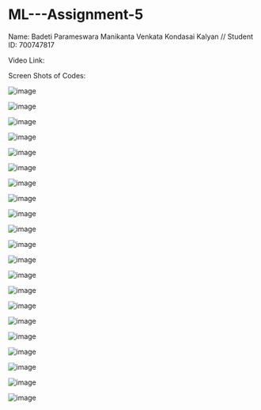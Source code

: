 # ML---Assignment-5

Name: Badeti Parameswara Manikanta Venkata Kondasai Kalyan // Student ID: 700747817

Video Link: 

Screen Shots of Codes:

![image](https://user-images.githubusercontent.com/123040832/231600209-2e190474-b8a5-4c4f-ae70-f1914646fc73.png)

![image](https://user-images.githubusercontent.com/123040832/231600221-0aef4260-b174-402c-af27-80aef66f1795.png)

![image](https://user-images.githubusercontent.com/123040832/231600231-89a09786-248d-4b59-a205-a28fdb504ce5.png)

![image](https://user-images.githubusercontent.com/123040832/231600247-5b18713b-d636-4efd-9e6e-67e99b0707f0.png)

![image](https://user-images.githubusercontent.com/123040832/231600263-26d3c8b9-ad84-40f6-a1e7-c936ea9968fb.png)

![image](https://user-images.githubusercontent.com/123040832/231600277-cd662582-a4a0-4ee8-ab80-bf08bdbe30b1.png)

![image](https://user-images.githubusercontent.com/123040832/231600293-bb1dd64b-f64e-4d31-8de9-2ccba17567f7.png)

![image](https://user-images.githubusercontent.com/123040832/231600307-85df008a-f1bd-44ff-be52-ce84f8a0e0b1.png)

![image](https://user-images.githubusercontent.com/123040832/231600361-fb9b3909-4411-4647-87c2-1f266227d5f5.png)

![image](https://user-images.githubusercontent.com/123040832/231600389-b2eaeeff-3435-41c8-9d5b-37e22d454089.png)

![image](https://user-images.githubusercontent.com/123040832/231600400-df19854b-0a2e-43d9-bcbb-f7336cfaf0da.png)

![image](https://user-images.githubusercontent.com/123040832/231600414-85d73d00-90c6-4718-9f16-8629d288b692.png)

![image](https://user-images.githubusercontent.com/123040832/231600424-22c2bf2e-1c93-4b38-9db0-c4a7c3d52095.png)

![image](https://user-images.githubusercontent.com/123040832/231600445-e20a1179-d91e-4723-bd8f-235d324642f3.png)

![image](https://user-images.githubusercontent.com/123040832/231600454-daa64200-3873-4cdf-a1cd-2cdc4c8c2e63.png)

![image](https://user-images.githubusercontent.com/123040832/231600467-72cc052e-ba4d-454c-9ed6-b07f86abd019.png)

![image](https://user-images.githubusercontent.com/123040832/231600479-0eeadbea-d479-453e-b2b1-2f60f05d606f.png)

![image](https://user-images.githubusercontent.com/123040832/231600504-1b8ada51-2cac-44c3-a0f7-9d15294904eb.png)

![image](https://user-images.githubusercontent.com/123040832/231600516-145477bf-03f5-4c16-944b-30a6492f725e.png)

![image](https://user-images.githubusercontent.com/123040832/231600532-1a671aaf-a45c-4f26-8b61-0d9f1ee53ec7.png)

![image](https://user-images.githubusercontent.com/123040832/231600551-d59aa1d1-7909-4278-99ca-12f2e28a9863.png)

